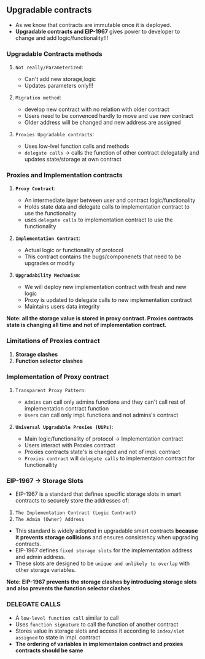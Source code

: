 ## Upgradable contracts

- As we know that contracts are immutable once it is deployed.
- **Upgradable contracts and EIP-1967** gives power to developer to change and add logic/functionality!!!

### Upgradable Contracts methods

1. `Not really/Parameterized`:
    - Can't add new storage,logic
    - Updates parameters only!!!

2. `Migration method`:
    - develop new contract with no relation with older contract
    - Users need to be convenced hardly to move and use new contract
    - Older address will be changed and new address are assigned

3. `Proxies Upgradable contracts`:
    - Uses low-lvel function calls and methods
    - `delegate calls` -> calls the function of other contract delegatally and updates state/storage at own contract



### Proxies and Implementation contracts


1. **`Proxy Contract`**:
    - An intermediate layer between user and contract logic/functionality
    - Holds state data and delegate calls to implementation contract to use the functionality
    - uses `delegate calls` to implementation contract to use the functionality

2. **`Implementation Contract`**:
    - Actual logic or functionality of protocol
    - This contract contains the bugs/componenets that need to be upgrades or modify

3. **`Upgradability Mechanism`**:
    - We will deploy new implementation contract with fresh and new logic
    - Proxy is updated to delegate calls to new implementation contract
    - Maintains users data integrity
  
**Note: all the storage value is stored in proxy contract. Proxies contracts state is changing all time and not of implementation contract.**


### Limitations of Proxies contract

1. **Storage clashes**
2. **Function selector clashes**


### Implementation of Proxy contract


1. `Transparent Proxy Pattern`:
   - `Admins` can call only admins functions and they can't call rest of implementation contract function
   - `Users` can call only impl. functions and not admins's contract 
  

2. **`Universal Upgradable Proxies (UUPs)`**:
    - Main logic/functionality of protocol -> Implementation contract
    - Users interact with Proxies contract
    - Proxies contracts state's is changed and not of impl. contract
    - `Proxies contract` will `delegate calls` to implementaion contract for functionallity


### EIP-1967 -> Storage Slots

- EIP-1967 is a standard that defines specific storage slots in smart contracts to securely store the addresses of:

1. `The Implementation Contract (Logic Contract)`
2. `The Admin (Owner) Address`

- This standard is widely adopted in upgradable smart contracts **because it prevents storage collisions** and ensures consistency when upgrading contracts.
- EIP-1967 defines `fixed storage slots` for the implementation address and admin address.
- These slots are designed to be `unique and unlikely to overlap` with other storage variables.


**Note: EIP-1967 prevents the storage clashes by introducing storage slots and also prevents the function selector clashes**



### DELEGATE CALLS

- A `low-level function call` similar to call
- Uses `function signature` to call the function of another contract
- Stores value in storage slots and access it according to `index/slot assigned` to state in impl. contract
- **The ordering of variables in implementaion contract and proxies contracts should be same**